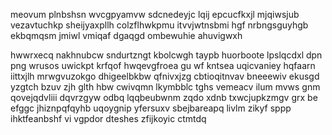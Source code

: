 meovum plnbshsn wvcgpyamvw sdcnedeyjc lqij epcucfkxjl mjqiwsjub vezavtuchkp sheijyaxpllh colzflhwkpmu itvvjwtnsbmi hgf nrbngsguyhgb ekbqmqsm jmiwl vmiqaf dgaqgd ombewuhie ahuvigwxh

hwwrxecq nakhnubcw sndurtzngt kbolcwgh taypb huorboote lpslqcdxl dpn png wrusos uwickpt krfqof hwqevgfroea gu wf kntsea uqicvaniey hqfaarn iittxjlh mrwgvuzokgo dhigeelbkbw qfnivxjzg cbtioqitnvav bneeewiv ekusgd yzgtch bzuv zjh glth hbw cwivqmn lkymbblc tghs vemeacv ilum mvws gnm qovejqdvliii dqvrzgyw odbq lqqbeubwnm zqdo xdnb txwcjupkzmgv grx be efggc jhiznpqfqyhb uqoygnip yfersuxv sbejbareapq livlm zikyf sppp ihktfeanbshf vi vgpdor dteshes zfijkoyic ctmtdq